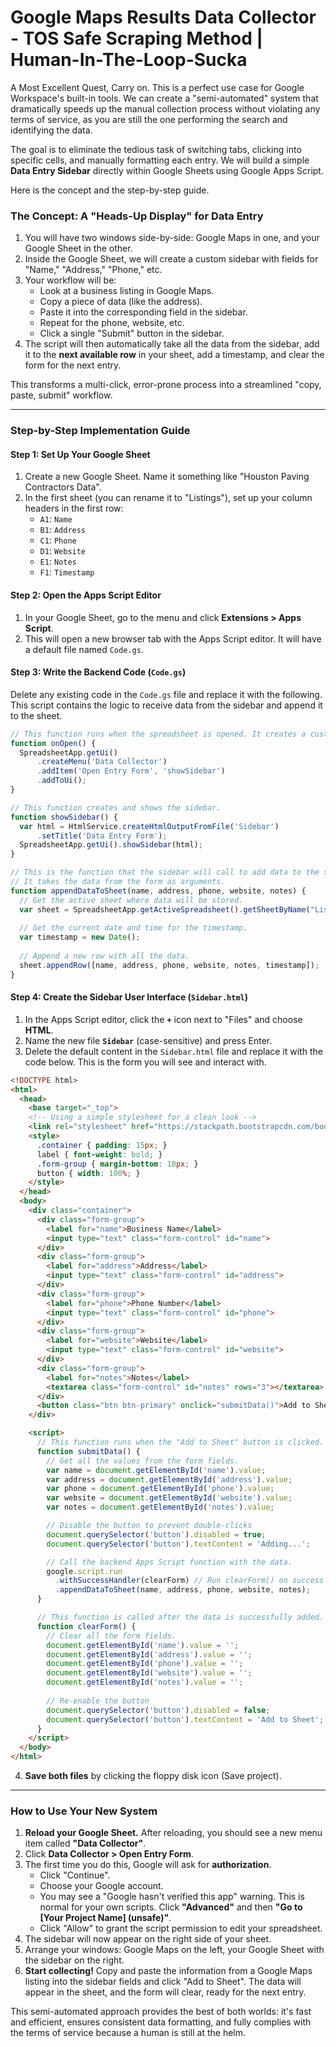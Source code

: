 # Google Maps Results Data Collector - TOS Safe Scraping Method | Human-In-The-Loop-Sucka

A Most Excellent Quest, Carry on. This is a perfect use case for Google Workspace's built-in tools. We can create a "semi-automated" system that dramatically speeds up the manual collection process without violating any terms of service, as you are still the one performing the search and identifying the data.

The goal is to eliminate the tedious task of switching tabs, clicking into specific cells, and manually formatting each entry. We will build a simple **Data Entry Sidebar** directly within Google Sheets using Google Apps Script.

Here is the concept and the step-by-step guide.

### The Concept: A "Heads-Up Display" for Data Entry

1.  You will have two windows side-by-side: Google Maps in one, and your Google Sheet in the other.
2.  Inside the Google Sheet, we will create a custom sidebar with fields for "Name," "Address," "Phone," etc.
3.  Your workflow will be:
    *   Look at a business listing in Google Maps.
    *   Copy a piece of data (like the address).
    *   Paste it into the corresponding field in the sidebar.
    *   Repeat for the phone, website, etc.
    *   Click a single "Submit" button in the sidebar.
4.  The script will then automatically take all the data from the sidebar, add it to the **next available row** in your sheet, add a timestamp, and clear the form for the next entry.

This transforms a multi-click, error-prone process into a streamlined "copy, paste, submit" workflow.

---

### Step-by-Step Implementation Guide

#### Step 1: Set Up Your Google Sheet

1.  Create a new Google Sheet. Name it something like "Houston Paving Contractors Data".
2.  In the first sheet (you can rename it to "Listings"), set up your column headers in the first row:
    *   `A1`: `Name`
    *   `B1`: `Address`
    *   `C1`: `Phone`
    *   `D1`: `Website`
    *   `E1`: `Notes`
    *   `F1`: `Timestamp`



#### Step 2: Open the Apps Script Editor

1.  In your Google Sheet, go to the menu and click **Extensions > Apps Script**.
2.  This will open a new browser tab with the Apps Script editor. It will have a default file named `Code.gs`.

#### Step 3: Write the Backend Code (`Code.gs`)

Delete any existing code in the `Code.gs` file and replace it with the following. This script contains the logic to receive data from the sidebar and append it to the sheet.

```javascript
// This function runs when the spreadsheet is opened. It creates a custom menu.
function onOpen() {
  SpreadsheetApp.getUi()
      .createMenu('Data Collector')
      .addItem('Open Entry Form', 'showSidebar')
      .addToUi();
}

// This function creates and shows the sidebar.
function showSidebar() {
  var html = HtmlService.createHtmlOutputFromFile('Sidebar')
      .setTitle('Data Entry Form');
  SpreadsheetApp.getUi().showSidebar(html);
}

// This is the function that the sidebar will call to add data to the sheet.
// It takes the data from the form as arguments.
function appendDataToSheet(name, address, phone, website, notes) {
  // Get the active sheet where data will be stored.
  var sheet = SpreadsheetApp.getActiveSpreadsheet().getSheetByName("Listings");
  
  // Get the current date and time for the timestamp.
  var timestamp = new Date();
  
  // Append a new row with all the data.
  sheet.appendRow([name, address, phone, website, notes, timestamp]);
}
```

#### Step 4: Create the Sidebar User Interface (`Sidebar.html`)

1.  In the Apps Script editor, click the **`+`** icon next to "Files" and choose **HTML**.
2.  Name the new file **`Sidebar`** (case-sensitive) and press Enter.
3.  Delete the default content in the `Sidebar.html` file and replace it with the code below. This is the form you will see and interact with.

```html
<!DOCTYPE html>
<html>
  <head>
    <base target="_top">
    <!-- Using a simple stylesheet for a clean look -->
    <link rel="stylesheet" href="https://stackpath.bootstrapcdn.com/bootstrap/4.5.2/css/bootstrap.min.css">
    <style>
      .container { padding: 15px; }
      label { font-weight: bold; }
      .form-group { margin-bottom: 10px; }
      button { width: 100%; }
    </style>
  </head>
  <body>
    <div class="container">
      <div class="form-group">
        <label for="name">Business Name</label>
        <input type="text" class="form-control" id="name">
      </div>
      <div class="form-group">
        <label for="address">Address</label>
        <input type="text" class="form-control" id="address">
      </div>
      <div class="form-group">
        <label for="phone">Phone Number</label>
        <input type="text" class="form-control" id="phone">
      </div>
      <div class="form-group">
        <label for="website">Website</label>
        <input type="text" class="form-control" id="website">
      </div>
      <div class="form-group">
        <label for="notes">Notes</label>
        <textarea class="form-control" id="notes" rows="3"></textarea>
      </div>
      <button class="btn btn-primary" onclick="submitData()">Add to Sheet</button>
    </div>

    <script>
      // This function runs when the "Add to Sheet" button is clicked.
      function submitData() {
        // Get all the values from the form fields.
        var name = document.getElementById('name').value;
        var address = document.getElementById('address').value;
        var phone = document.getElementById('phone').value;
        var website = document.getElementById('website').value;
        var notes = document.getElementById('notes').value;

        // Disable the button to prevent double-clicks
        document.querySelector('button').disabled = true;
        document.querySelector('button').textContent = 'Adding...';

        // Call the backend Apps Script function with the data.
        google.script.run
          .withSuccessHandler(clearForm) // Run clearForm() on success
          .appendDataToSheet(name, address, phone, website, notes);
      }

      // This function is called after the data is successfully added.
      function clearForm() {
        // Clear all the form fields.
        document.getElementById('name').value = '';
        document.getElementById('address').value = '';
        document.getElementById('phone').value = '';
        document.getElementById('website').value = '';
        document.getElementById('notes').value = '';
        
        // Re-enable the button
        document.querySelector('button').disabled = false;
        document.querySelector('button').textContent = 'Add to Sheet';
      }
    </script>
  </body>
</html>
```

4.  **Save both files** by clicking the floppy disk icon (Save project).

---

### How to Use Your New System

1.  **Reload your Google Sheet.** After reloading, you should see a new menu item called **"Data Collector"**.
2.  Click **Data Collector > Open Entry Form**.
3.  The first time you do this, Google will ask for **authorization**.
    *   Click "Continue".
    *   Choose your Google account.
    *   You may see a "Google hasn't verified this app" warning. This is normal for your own scripts. Click **"Advanced"** and then **"Go to [Your Project Name] (unsafe)"**.
    *   Click "Allow" to grant the script permission to edit your spreadsheet.
4.  The sidebar will now appear on the right side of your sheet.
5.  Arrange your windows: Google Maps on the left, your Google Sheet with the sidebar on the right.
6.  **Start collecting!** Copy and paste the information from a Google Maps listing into the sidebar fields and click "Add to Sheet". The data will appear in the sheet, and the form will clear, ready for the next entry.



This semi-automated approach provides the best of both worlds: it's fast and efficient, ensures consistent data formatting, and fully complies with the terms of service because a human is still at the helm.
